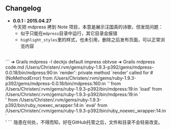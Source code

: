 ## Changelog
  
- **0.0.1 : 2015.04.27**    
  今天把 mdpress 拷到 Note 项目，本意是展示汪国真的诗歌，但发现问题：
  * 似乎只能在`mdpress`目录中运行，其它目录会报错
  * `highlight_styles`里的样式，也未引用，删除之后发布页面，可以正常浏览内容
<br/>
  ```
  ➜  Grails  mdpress -l
  deckjs
  default
  impress
  obtvse
  ➜  Grails  mdpress code.md 
  /Users/Christen/.rvm/gems/ruby-1.9.3-p392/gems/mdpress-0.0.18/bin/mdpress:90:in `render': private method `render' called for #<RedcarpetCompat:0x007fc5139c3990> (NoMethodError)
	from /Users/Christen/.rvm/gems/ruby-1.9.3-p392/gems/mdpress-0.0.18/bin/mdpress:160:in `<top (required)>'
	from /Users/Christen/.rvm/gems/ruby-1.9.3-p392/bin/mdpress:19:in `load'
	from /Users/Christen/.rvm/gems/ruby-1.9.3-p392/bin/mdpress:19:in `<main>'
	from /Users/Christen/.rvm/gems/ruby-1.9.3-p392/bin/ruby_noexec_wrapper:14:in `eval'
	from /Users/Christen/.rvm/gems/ruby-1.9.3-p392/bin/ruby_noexec_wrapper:14:in `<main>'
  ```
  隐患在何处，不得而知，好在GitHub托管之后，文件和目录不会轻易改变。
